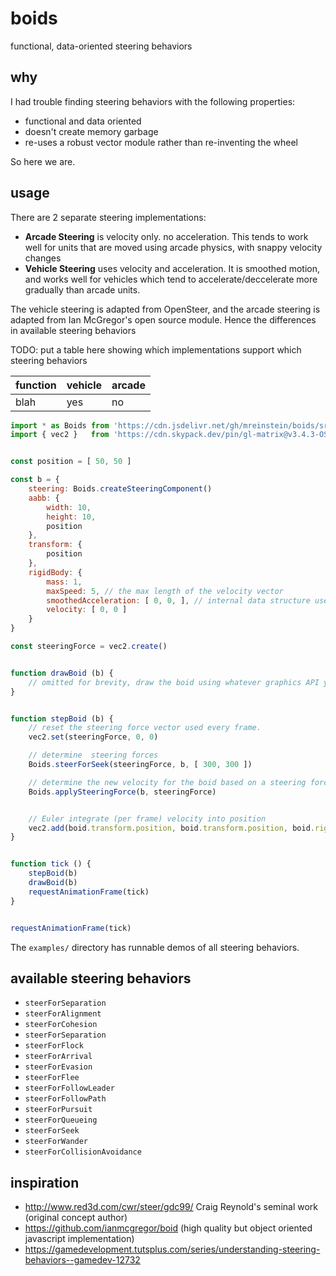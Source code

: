 # boids

functional, data-oriented steering behaviors


## why

I had trouble finding steering behaviors with the following properties:

* functional and data oriented
* doesn't create memory garbage
* re-uses a robust vector module rather than re-inventing the wheel


So here we are.


## usage

There are 2 separate steering implementations:

* **Arcade Steering** is velocity only. no acceleration. This tends to work well for units that are moved using arcade physics, with snappy velocity changes
* **Vehicle Steering** uses velocity and acceleration. It is smoothed motion, and works well for vehicles which tend to accelerate/deccelerate more gradually than arcade units.

The vehicle steering is adapted from OpenSteer, and the arcade steering is adapted from Ian McGregor's open source module.
Hence the differences in available steering behaviors


TODO: put a table here showing which implementations support which steering behaviors

| function  |  vehicle | arcade |
| --------------------------------- | ---------------------------------------- | ---------------------------------------- |
| blah                              |   yes                                    |    no                                    |



```javascript
import * as Boids from 'https://cdn.jsdelivr.net/gh/mreinstein/boids/src/steering-arcade.js'
import { vec2 }   from 'https://cdn.skypack.dev/pin/gl-matrix@v3.4.3-OSmwlRYK5GW1unkuAQkN/mode=imports,min/optimized/gl-matrix.js'


const position = [ 50, 50 ]

const b = {
    steering: Boids.createSteeringComponent()
    aabb: {
        width: 10,
        height: 10,
        position
    },
    transform: {
        position
    },
    rigidBody: {
        mass: 1,
        maxSpeed: 5, // the max length of the velocity vector
        smoothedAcceleration: [ 0, 0, ], // internal data structure used to smooth accel over time
        velocity: [ 0, 0 ]
    }
}

const steeringForce = vec2.create()


function drawBoid (b) {
    // omitted for brevity, draw the boid using whatever graphics API you're using here
}


function stepBoid (b) {
    // reset the steering force vector used every frame.
    vec2.set(steeringForce, 0, 0)

    // determine  steering forces
    Boids.steerForSeek(steeringForce, b, [ 300, 300 ])

    // determine the new velocity for the boid based on a steering force
    Boids.applySteeringForce(b, steeringForce)


    // Euler integrate (per frame) velocity into position
    vec2.add(boid.transform.position, boid.transform.position, boid.rigidBody.velocity)
}


function tick () {
    stepBoid(b)
    drawBoid(b)
    requestAnimationFrame(tick) 
}


requestAnimationFrame(tick)

```

The `examples/` directory has runnable demos of all steering behaviors.


## available steering behaviors

* `steerForSeparation`
* `steerForAlignment`
* `steerForCohesion`
* `steerForSeparation`
* `steerForFlock`
* `steerForArrival`
* `steerForEvasion`
* `steerForFlee`
* `steerForFollowLeader`
* `steerForFollowPath`
* `steerForPursuit`
* `steerForQueueing`
* `steerForSeek`
* `steerForWander`
* `steerForCollisionAvoidance`


## inspiration
* http://www.red3d.com/cwr/steer/gdc99/  Craig Reynold's seminal work (original concept author)
* https://github.com/ianmcgregor/boid    (high quality but object oriented javascript implementation)
* https://gamedevelopment.tutsplus.com/series/understanding-steering-behaviors--gamedev-12732

